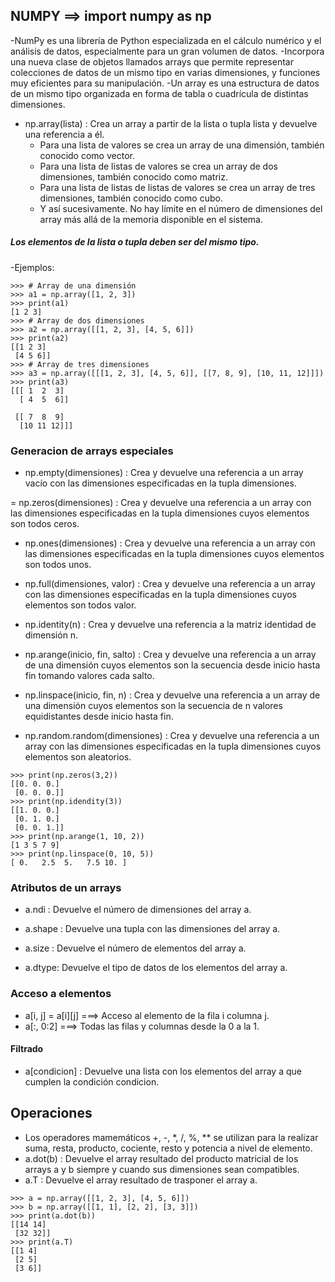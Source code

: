 
## NUMPY ==> import numpy as np
-NumPy es una librería de Python especializada en el cálculo numérico y el análisis de datos, especialmente para un gran volumen de datos.
-Incorpora una nueva clase de objetos llamados arrays que permite representar colecciones de datos de un mismo tipo en varias dimensiones, y funciones muy eficientes para su manipulación.
    -Un array es una estructura de datos de un mismo tipo organizada en forma de tabla o cuadrícula de distintas dimensiones.


- np.array(lista) : Crea un array a partir de la lista o tupla lista y devuelve una referencia a él.
    - Para una lista de valores se crea un array de una dimensión, también conocido como vector.
    - Para una lista de listas de valores se crea un array de dos dimensiones, también conocido como matriz.
    - Para una lista de listas de listas de valores se crea un array de tres dimensiones, también conocido como cubo.
    - Y así sucesivamente. No hay límite en el número de dimensiones del array más allá de la memoria disponible en el sistema.

##### Los elementos de la lista o tupla deben ser del mismo tipo.

-Ejemplos:
```
>>> # Array de una dimensión
>>> a1 = np.array([1, 2, 3])
>>> print(a1)
[1 2 3]
>>> # Array de dos dimensiones
>>> a2 = np.array([[1, 2, 3], [4, 5, 6]])
>>> print(a2)
[[1 2 3]
 [4 5 6]]
>>> # Array de tres dimensiones
>>> a3 = np.array([[[1, 2, 3], [4, 5, 6]], [[7, 8, 9], [10, 11, 12]]])
>>> print(a3)
[[[ 1  2  3]
  [ 4  5  6]]

 [[ 7  8  9]
  [10 11 12]]]
```

### Generacion de arrays especiales
- np.empty(dimensiones) : Crea y devuelve una referencia a un array vacío con las dimensiones especificadas en la tupla dimensiones.

= np.zeros(dimensiones) : Crea y devuelve una referencia a un array con las dimensiones especificadas en la tupla dimensiones cuyos elementos son todos ceros.

- np.ones(dimensiones) : Crea y devuelve una referencia a un array con las dimensiones especificadas en la tupla dimensiones cuyos elementos son todos unos.

- np.full(dimensiones, valor) : Crea y devuelve una referencia a un array con las dimensiones especificadas en la tupla dimensiones cuyos elementos son todos valor.

- np.identity(n) : Crea y devuelve una referencia a la matriz identidad de dimensión n.

- np.arange(inicio, fin, salto) : Crea y devuelve una referencia a un array de una dimensión cuyos elementos son la secuencia desde inicio hasta fin tomando valores cada salto.

- np.linspace(inicio, fin, n) : Crea y devuelve una referencia a un array de una dimensión cuyos elementos son la secuencia de n valores equidistantes desde inicio hasta fin.

- np.random.random(dimensiones) : Crea y devuelve una referencia a un array con las dimensiones especificadas en la tupla dimensiones cuyos elementos son aleatorios.

```
>>> print(np.zeros(3,2))
[[0. 0. 0.]
 [0. 0. 0.]]
>>> print(np.idendity(3))
[[1. 0. 0.]
 [0. 1. 0.]
 [0. 0. 1.]]
>>> print(np.arange(1, 10, 2))
[1 3 5 7 9]
>>> print(np.linspace(0, 10, 5))
[ 0.   2.5  5.   7.5 10. ]
```

### Atributos de un arrays
- a.ndi : Devuelve el número de dimensiones del array a.

- a.shape : Devuelve una tupla con las dimensiones del array a.

- a.size : Devuelve el número de elementos del array a.

- a.dtype: Devuelve el tipo de datos de los elementos del array a.

### Acceso a elementos
- a[i, j] = a[i][j] ===>  Acceso al elemento de la fila i columna j.
- a[:, 0:2]         ===>  Todas las filas y columnas desde la 0 a la 1.

#### Filtrado
- a[condicion] : Devuelve una lista con los elementos del array a que cumplen la condición condicion.

## Operaciones
- Los operadores mamemáticos +, -, *, /, %, ** se utilizan para la realizar suma, resta, producto, cociente, resto y potencia a nivel de elemento.
- a.dot(b) : Devuelve el array resultado del producto matricial de los arrays a y b siempre y cuando sus dimensiones sean compatibles.
- a.T : Devuelve el array resultado de trasponer el array a.

```
>>> a = np.array([[1, 2, 3], [4, 5, 6]])
>>> b = np.array([[1, 1], [2, 2], [3, 3]])
>>> print(a.dot(b))
[[14 14]
 [32 32]]
>>> print(a.T)
[[1 4]
 [2 5]
 [3 6]]
 ```